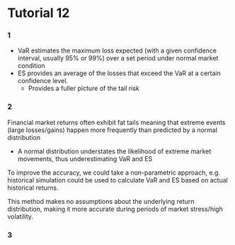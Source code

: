 # Tutorial 12

### 1
- VaR estimates the maximum loss expected (with a given confidence interval, usually 95% or 99%) over a set period under normal market condition
- ES provides an average of the losses that exceed the VaR at a certain confidence level.
  - Provides a fuller picture of the tail risk

### 2

Financial market returns often exhibit fat tails meaning that extreme events (large losses/gains) happen more frequently than predicted by a normal distribution
- A normal distribution understates the likelihood of extreme market movements, thus underestimating VaR and ES

To improve the accuracy, we could take a non-parametric approach, e.g. historical simulation could be used to calculate VaR and ES based on actual historical returns.

This method makes no assumptions about the underlying return distribution, making it more accurate during periods of market stress/high volatility.

### 3

